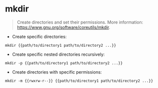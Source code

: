 # mkdir

> Create directories and set their permissions.
> More information: <https://www.gnu.org/software/coreutils/mkdir>.

- Create specific directories:

`mkdir {{path/to/directory1 path/to/directory2 ...}}`

- Create specific nested directories recursively:

`mkdir -p {{path/to/directory1 path/to/directory2 ...}}`

- Create directories with specific permissions:

`mkdir -m {{rwxrw-r--}} {{path/to/directory1 path/to/directory2 ...}}`
